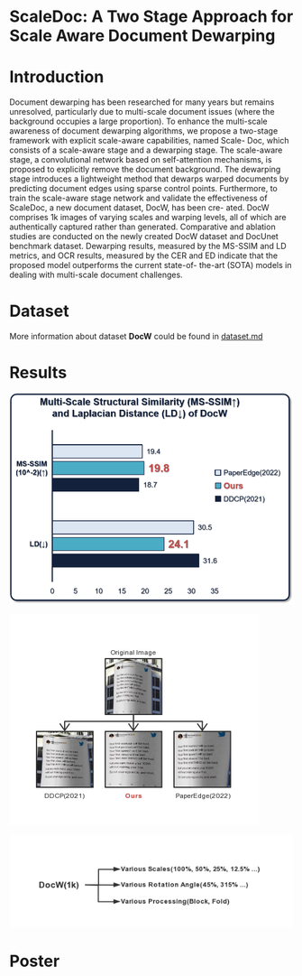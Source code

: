 # ScaleDoc: A Two Stage Approach for Scale Aware Document Dewarping

# Introduction
Document dewarping has been researched for many years
but remains unresolved, particularly due to multi-scale document issues
(where the background occupies a large proportion). To enhance the
multi-scale awareness of document dewarping algorithms, we propose a
two-stage framework with explicit scale-aware capabilities, named Scale-
Doc, which consists of a scale-aware stage and a dewarping stage. The
scale-aware stage, a convolutional network based on self-attention mechanisms, is proposed to explicitly remove the document background. The
dewarping stage introduces a lightweight method that dewarps warped
documents by predicting document edges using sparse control points.
Furthermore, to train the scale-aware stage network and validate the
effectiveness of ScaleDoc, a new document dataset, DocW, has been cre-
ated. DocW comprises 1k images of varying scales and warping levels, all
of which are authentically captured rather than generated. Comparative
and ablation studies are conducted on the newly created DocW dataset
and DocUnet benchmark dataset. Dewarping results, measured by the
MS-SSIM and LD metrics, and OCR results, measured by the CER and
ED indicate that the proposed model outperforms the current state-of-
the-art (SOTA) models in dealing with multi-scale document challenges.

# Dataset
More information about dataset **DocW** could be found in [dataset.md](dataset.md)

# Results
![result1.png](imgs%2Fresult1.png)

![result2.png](imgs%2Fresult2.png)

![result3.png](imgs%2Fresult3.png)

# Poster
